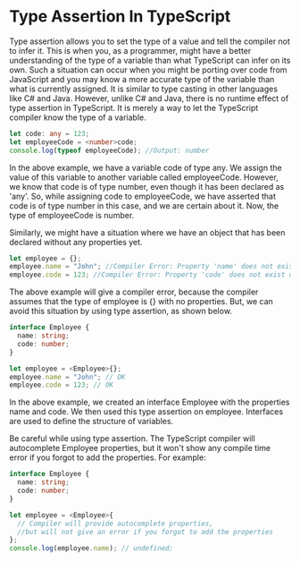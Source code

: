 # Type Assertion In TypeScript

Type assertion allows you to set the type of a value and tell the compiler not to infer it. This is when you, as a programmer, might have a better understanding of the type of a variable than what TypeScript can infer on its own. Such a situation can occur when you might be porting over code from JavaScript and you may know a more accurate type of the variable than what is currently assigned. It is similar to type casting in other languages like C# and Java. However, unlike C# and Java, there is no runtime effect of type assertion in TypeScript. It is merely a way to let the TypeScript compiler know the type of a variable.

```ts
let code: any = 123;
let employeeCode = <number>code;
console.log(typeof employeeCode); //Output: number
```

In the above example, we have a variable code of type any. We assign the value of this variable to another variable called employeeCode. However, we know that code is of type number, even though it has been declared as 'any'. So, while assigning code to employeeCode, we have asserted that code is of type number in this case, and we are certain about it. Now, the type of employeeCode is number.

Similarly, we might have a situation where we have an object that has been declared without any properties yet.

```ts
let employee = {};
employee.name = "John"; //Compiler Error: Property 'name' does not exist on type '{}'
employee.code = 123; //Compiler Error: Property 'code' does not exist on type '{}'
```

The above example will give a compiler error, because the compiler assumes that the type of employee is {} with no properties. But, we can avoid this situation by using type assertion, as shown below.

```ts
interface Employee {
  name: string;
  code: number;
}

let employee = <Employee>{};
employee.name = "John"; // OK
employee.code = 123; // OK
```

In the above example, we created an interface Employee with the properties name and code. We then used this type assertion on employee. Interfaces are used to define the structure of variables.

Be careful while using type assertion. The TypeScript compiler will autocomplete Employee properties, but it won't show any compile time error if you forgot to add the properties. For example:

```ts
interface Employee {
  name: string;
  code: number;
}

let employee = <Employee>{
  // Compiler will provide autocomplete properties,
  //but will not give an error if you forgot to add the properties
};
console.log(employee.name); // undefined;
```
